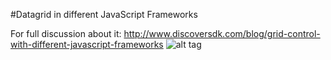 #Datagrid in different JavaScript Frameworks

For full discussion about it: http://www.discoversdk.com/blog/grid-control-with-different-javascript-frameworks
![alt tag](https://sourcemarketstorage.blob.core.windows.net/postscontent/javascript/Grid-control-.png)

